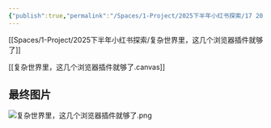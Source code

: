 ```yaml
---
{"publish":true,"permalink":"/Spaces/1-Project/2025下半年小红书探索/17 2025年我的浏览器插件只剩这几个了.md","created":"2025-07-23","modified":"2025-07-29","cssclasses":""}
---
```




[[Spaces/1-Project/2025下半年小红书探索/复杂世界里，这几个浏览器插件就够了]]

[[复杂世界里，这几个浏览器插件就够了.canvas]]

## 最终图片

![复杂世界里，这几个浏览器插件就够了.png](https://pub-pic.oldwinter.top/2025/07/df274d1459aeab4703bf51a30c4807c8.png)

